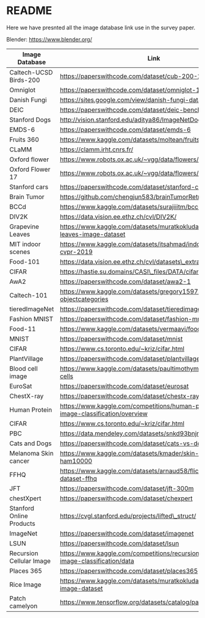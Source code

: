 README
========================
Here we have presnted all the image database link use in the survey paper.

Blender: https://www.blender.org/

|Image Database  |Link  |
|---|---|
|Caltech-UCSD Birds-200|https://paperswithcode.com/dataset/cub-200-2011  |
|Omniglot| https://paperswithcode.com/dataset/omniglot-1  |
|Danish Fungi|  https://sites.google.com/view/danish-fungi-dataset |
|DEIC| https://paperswithcode.com/dataset/deic-benchmark  |
|Stanford Dogs| http://vision.stanford.edu/aditya86/ImageNetDogs/  |
|EMDS-6| https://paperswithcode.com/dataset/emds-6|
|Fruits 360| https://www.kaggle.com/datasets/moltean/fruits|
|CLaMM| https://clamm.irht.cnrs.fr/|
|Oxford flower|https://www.robots.ox.ac.uk/~vgg/data/flowers/102/|
|Oxford Flower 17| https://www.robots.ox.ac.uk/~vgg/data/flowers/17/|
|Stanford cars| https://paperswithcode.com/dataset/stanford-cars|
|Brain Tumor| https://github.com/chengjun583/brainTumorRetrieval|
|BCCd| https://www.kaggle.com/datasets/surajiiitm/bccd-dataset/data|
|DIV2K| https://data.vision.ee.ethz.ch/cvl/DIV2K/|
|Grapevine Leaves| https://www.kaggle.com/datasets/muratkokludataset/grapevine-leaves-image-dataset|
|MIT indoor scenes| https://www.kaggle.com/datasets/itsahmad/indoor-scenes-cvpr-2019|
|Food-101| https://data.vision.ee.ethz.ch/cvl/datasets\_extra/food-101/|
|CIFAR| https://hastie.su.domains/CASI\_files/DATA/cifar-100.html|
|AwA2| https://paperswithcode.com/dataset/awa2-1|
|Caltech-101| https://www.kaggle.com/datasets/gregory159730/101-objectcategories|
|tieredImageNet| https://paperswithcode.com/dataset/tieredimagenet|
|Fashion MNIST| https://paperswithcode.com/dataset/fashion-mnist|
|Food-11| https://www.kaggle.com/datasets/vermaavi/food11|
|MNIST| https://paperswithcode.com/dataset/mnist|
|CIFAR| https://www.cs.toronto.edu/~kriz/cifar.html|
|PlantVillage| https://paperswithcode.com/dataset/plantvillage|
|Blood cell image| https://www.kaggle.com/datasets/paultimothymooney/blood-cells|
 | EuroSat| https://paperswithcode.com/dataset/eurosat| 
|ChestX-ray| https://paperswithcode.com/dataset/chestx-ray14|
|Human Protein|https://www.kaggle.com/competitions/human-protein-atlas-image-classification/overview|
|CIFAR| https://www.cs.toronto.edu/~kriz/cifar.html|
|PBC|https://data.mendeley.com/datasets/snkd93bnjr/1|
|Cats and Dogs| https://paperswithcode.com/dataset/cats-vs-dogs|
|Melanoma Skin cancer| https://www.kaggle.com/datasets/kmader/skin-cancer-mnist-ham10000|
|FFHQ| https://www.kaggle.com/datasets/arnaud58/flickrfaceshq-dataset-ffhq|
|JFT| https://paperswithcode.com/dataset/jft-300m|
|chestXpert| https://paperswithcode.com/dataset/chexpert|
|Stanford Online Products| https://cvgl.stanford.edu/projects/lifted\_struct/|
|ImageNet| https://paperswithcode.com/dataset/imagenet|
|LSUN| https://paperswithcode.com/dataset/lsun|
|Recursion Cellular Image| https://www.kaggle.com/competitions/recursion-cellular-image-classification/data|
|Places 365| https://paperswithcode.com/dataset/places365|
|Rice Image| https://www.kaggle.com/datasets/muratkokludataset/rice-image-dataset|
|Patch camelyon| https://www.tensorflow.org/datasets/catalog/patch\_camelyon |
